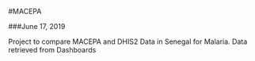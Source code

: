 #MACEPA 

###June 17, 2019

Project to compare MACEPA and DHIS2 Data in Senegal for Malaria.
Data retrieved from Dashboards 
